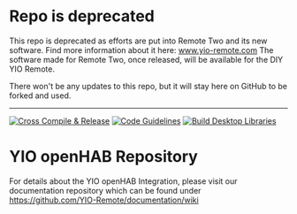 # Repo is deprecated
This repo is deprecated as efforts are put into Remote Two and its new software. Find more information about it here: www.yio-remote.com The software made for Remote Two, once released, will be available for the DIY YIO Remote.

There won't be any updates to this repo, but it will stay here on GitHub to be forked and used.

---

[![Cross Compile & Release](https://github.com/YIO-Remote/integration.openhab/workflows/Cross%20Compile%20&%20Release/badge.svg)](https://github.com/YIO-Remote/integration.openhab/actions?query=workflow%3A%22Cross+Compile+%26+Release%22)
[![Code Guidelines](https://github.com/YIO-Remote/integration.openhab/workflows/Code%20Guidelines/badge.svg)](https://github.com/YIO-Remote/integration.openhab/actions?query=workflow%3A%22Code+Guidelines%22)
[![Build Desktop Libraries](https://github.com/YIO-Remote/integration.openhab/workflows/Build%20Desktop%20Libraries/badge.svg)](https://github.com/YIO-Remote/integration.openhab/actions?query=workflow%3A%22Build+Desktop+Libraries%22)

# YIO openHAB Repository

For details about the YIO openHAB Integration, please visit our documentation repository which can be found under
https://github.com/YIO-Remote/documentation/wiki
